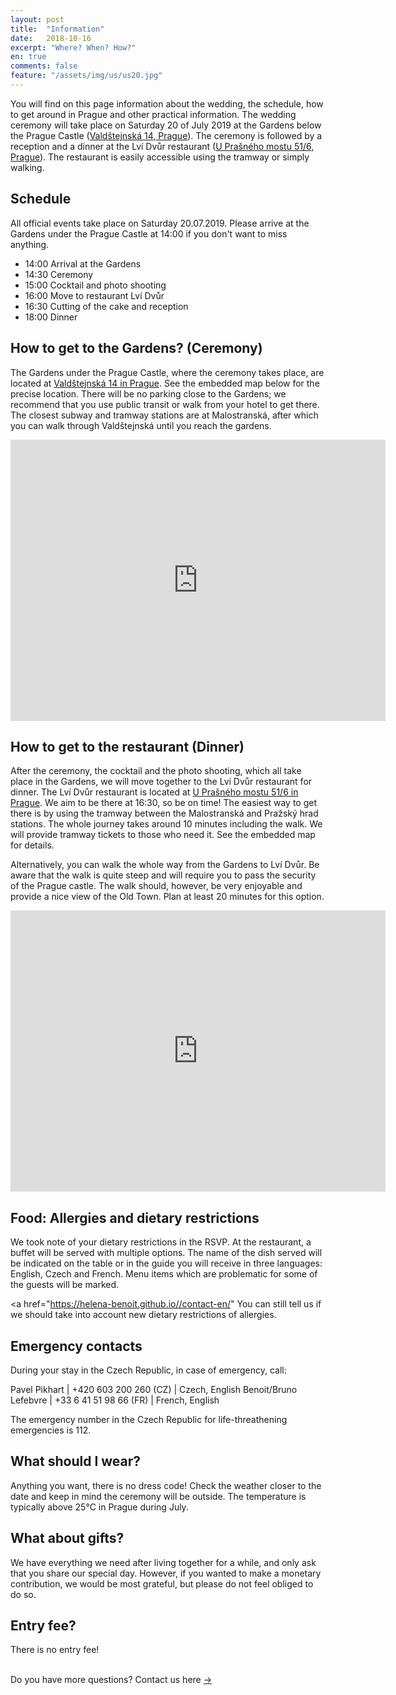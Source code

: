 ```yaml
---
layout: post
title:  "Information"
date:   2018-10-16
excerpt: "Where? When? How?"
en: true
comments: false
feature: "/assets/img/us/us20.jpg"
---
```


You will find on this page information about the wedding, the schedule, how to
get around in Prague and other practical information.  The wedding ceremony will take
place on Saturday 20 of July 2019 at the Gardens below the Prague Castle (<a
href="https://goo.gl/maps/5QXy6FHM8tR2">Valdštejnská 14, Prague</a>). The
ceremony is followed by a reception and a dinner at the Lví Dvůr restaurant (<a
href="https://goo.gl/maps/sSkRSUzZvdsQyYJ67">U Prašného mostu 51/6,
Prague</a>). The restaurant is easily accessible using the tramway or simply
walking.


## Schedule

All official events take place on Saturday 20.07.2019. Please arrive at
the Gardens under the Prague Castle at 14:00 if you don't want to miss
anything.

* 14:00 Arrival at the Gardens
* 14:30 Ceremony
* 15:00 Cocktail and photo shooting
* 16:00 Move to restaurant Lví Dvůr
* 16:30 Cutting of the cake and reception
* 18:00 Dinner


## How to get to the Gardens? (Ceremony)

The Gardens under the Prague Castle, where the ceremony takes place, are located
at <a href="https://goo.gl/maps/5QXy6FHM8tR2">Valdštejnská 14 in Prague</a>. See
the embedded map below for the precise location. There will be no parking
close to the Gardens; we recommend that you use public transit or walk from your
hotel to get there. The closest subway and tramway stations are at Malostranská,
after which you can walk through Valdštejnská until you reach the gardens.

<iframe src="https://www.google.com/maps/embed?pb=!1m18!1m12!1m3!1d2456.8966402713013!2d14.405383811518716!3d50.09093382200063!2m3!1f0!2f0!3f0!3m2!1i1024!2i768!4f13.1!3m3!1m2!1s0x0%3A0x81e732b40ce9ee51!2sGardens+below+Prague+Castle!5e0!3m2!1sen!2sfr!4v1549119562276" width="600" height="450" frameborder="0" style="border:0" allowfullscreen></iframe>


## How to get to the restaurant (Dinner)

After the ceremony, the cocktail and the photo shooting, which all take place in
the Gardens, we will move together to the Lví Dvůr restaurant for dinner. The
Lví Dvůr restaurant is located at <a href="https://goo.gl/maps/sSkRSUzZvdsQyYJ67">U
Prašného mostu 51/6 in Prague</a>. We aim to be there at 16:30, so be on time!
The easiest way to get there is by using the tramway between the Malostranská and
Pražský hrad stations. The whole journey takes around 10 minutes including the
walk. We will provide tramway tickets to those who need it. See the embedded map
for details.

Alternatively, you can walk the whole way from the Gardens to Lví Dvůr. Be aware
that the walk is quite steep and will require you to pass the security of the
Prague castle. The walk should, however, be very enjoyable and provide a nice
view of the Old Town. Plan at least 20 minutes for this option.

<iframe src="https://www.google.com/maps/embed?pb=!1m28!1m12!1m3!1d5119.30859111208!2d14.399814927968885!3d50.092759067710375!2m3!1f0!2f0!3f0!3m2!1i1024!2i768!4f13.1!4m13!3e3!4m5!1s0x470b94e1b0e44bd9%3A0x81e732b40ce9ee51!2zWmFocmFkeSBwb2QgUHJhxb5za8O9bSBocmFkZW0sIFZhbGTFoXRlam5za8OhLCBNYWzDoSBTdHJhbmEsIEN6ZWNoaWE!3m2!1d50.090554999999995!2d14.405994!4m5!1s0x470b951f6acc9c43%3A0xe4ae7f0b307a7318!2zTHbDrSBEdsWvciwgVSBQcmHFoW7DqWhvIG1vc3R1IDUxLzYsIDExOCAwMCBQcmFoYSAxLUhyYWTEjWFueSwgQ3plY2hpYQ!3m2!1d50.092906899999996!2d14.3986006!5e0!3m2!1sen!2sfr!4v1561295055589!5m2!1sen!2sfr" width="600" height="450" frameborder="0" style="border:0" allowfullscreen></iframe>


## Food: Allergies and dietary restrictions

We took note of your dietary restrictions in the RSVP. At the restaurant, a
buffet will be served with multiple options. The name of the dish served will be
indicated on the table or in the guide you will receive in three languages:
English, Czech and French. Menu items which are problematic for some of the
guests will be marked.

<a href="https://helena-benoit.github.io//contact-en/" You can still tell us if we should take into account new dietary restrictions of allergies. </a>

## Emergency contacts

During your stay in the Czech Republic, in case of emergency, call:

Pavel Pikhart         | +420 603 200 260 (CZ)  | Czech, English 
Benoit/Bruno Lefebvre | +33 6 41 51 98 66 (FR) | French, English 

The emergency number in the Czech Republic for life-threathening emergencies is 112.


## What should I wear?

Anything you want, there is no dress code! Check the weather closer to the date
and keep in mind the ceremony will be outside. The temperature is typically
above 25°C in Prague during July.

## What about gifts?

We have everything we need after living together for a while, and only ask that
you share our special day. However, if you wanted to make a monetary
contribution, we would be most grateful, but please do not feel obliged to do
so.


## Entry fee?

There is no entry fee!


<br/>
Do you have more questions? Contact us here <a href="https://helena-benoit.github.io//contact-en/" class="btn zoombtn"> &rarr; </a> <br/>





